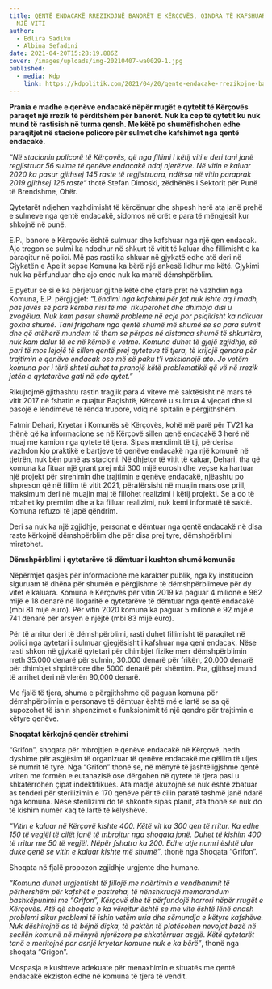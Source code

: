 ```yaml
---
title: QENTË ENDACAKË RREZIKOJNË BANORËT E KËRÇOVËS, QINDRA TË KAFSHUAR BRENDA
  NJË VITI
author:
  - Edlira Sadiku
  - Albina Sefadini
date: 2021-04-20T15:28:19.886Z
cover: /images/uploads/img-20210407-wa0029-1.jpg
published:
  - media: Kdp
    link: https://kdpolitik.com/2021/04/20/qente-endacake-rrezikojne-banoret-e-kercoves-qindra-te-kafshuar-brenda-nje-viti/
---
```

**Prania e madhe e qenëve endacakë nëpër rrugët e qytetit të Kërçovës paraqet një rrezik të përditshëm për banorët. Nuk ka cep të qytetit ku nuk mund të rastisish në turma qensh. Me këtë po shumëfishohen edhe paraqitjet në stacione policore për sulmet dhe kafshimet nga qentë endacakë.**

*“Në stacionin policorë të Kërçovës, që nga fillimi i këtij viti e deri tani janë regjistruar 56 sulme të qenëve endacakë ndaj njerëzve. Në vitin e kaluar 2020 ka pasur gjithsej 145 raste të regjistruara, ndërsa në vitin paraprak 2019 gjithsej 126 raste“* thotë Stefan Dimoski, zëdhënës i Sektorit për Punë të Brendshme, Ohër.

Qytetarët ndjehen vazhdimisht të kërcënuar dhe shpesh herë ata janë prehë e sulmeve nga qentë endacakë, sidomos në orët e para të mëngjesit kur shkojnë në punë.

E.P., banore e Kërçovës është sulmuar dhe kafshuar nga një qen endacak. Ajo tregon se sulmi ka ndodhur në shkurt të vitit të kaluar dhe fillimisht e ka paraqitur në polici. Më pas rasti ka shkuar në gjykatë edhe atë deri në Gjykatën e Apelit sepse Komuna ka bërë një ankesë lidhur me këtë. Gjykimi nuk ka përfunduar dhe ajo ende nuk ka marrë dëmshpërblim.

E pyetur se si e ka përjetuar gjithë këtë dhe çfarë pret në vazhdim nga Komuna, E.P. përgjigjet: *“Lëndimi nga kafshimi për fat nuk ishte aq i madh, pas javës së parë këmba nisi të më  rikuperohet dhe dhimbja disi u zvogëlua. Nuk kam pasur shumë probleme në ecje por psiqikisht ka ndikuar goxha shumë. Tani frigohem nga qentë shumë më shumë se sa para sulmit dhe që atëherë mundem të them se përpos në distanca shumë të shkurtëra, nuk kam dalur të ec në këmbë e vetme. Komuna duhet të gjejë zgjidhje, së pari të mos lejojë të sillen qentë prej qyteteve të tjera, të krijojë qendra për trajtimin e qenëve endacak ose më së paku t’i vaksionojë ato. Jo vetëm komuna por i tërë shteti duhet ta pranojë këtë problematikë që vë në rrezik jetën e qytetarëve gati në çdo qytet.”*

Rikujtojmë gjithashtu rastin tragjik para 4 viteve më saktësisht në mars të vitit 2017 në fshatin e quajtur Baçishtë, Kërçovë u sulmua 4 vjeçari dhe si pasojë e lëndimeve të rënda trupore, vdiq në spitalin e përgjithshëm.

Fatmir Dehari, Kryetar i Komunës së Kërçovës, kohë më parë për TV21 ka thënë që ka informacione se në Kërçovë sillen qenë endacakë 3 herë në muaj me kamion nga qytete të tjera. Sipas mendimit të tij, përderisa vazhdon kjo praktikë e bartjeve të qenëve endacakë nga një komunë në tjetrën, nuk bën punë as stacioni. Në dhjetor të vitit të kaluar, Dehari, tha që komuna ka fituar një grant prej mbi 300 mijë eurosh dhe veçse ka hartuar një projekt për strehimin dhe trajtimin e qenëve endacakë, njëashtu po shpreson që në fillim të vitit 2021, përafërsisht në muajin mars ose prill, maksimum deri në muajin maj të fillohet realizimi i këtij projekti. Se a do të mbahet ky premtim dhe a ka filluar realizimi, nuk kemi informatë të saktë. Komuna refuzoi të japë qëndrim.

Deri sa nuk ka një zgjidhje, personat e dëmtuar nga qentë endacakë në disa raste kërkojnë dëmshpërblim dhe për disa prej tyre, dëmshpërblimi miratohet.

**Dëmshpërblimi i qytetarëve të dëmtuar i kushton shumë komunës**

Nëpërmjet qasjes për informacione me karakter publik, nga ky institucion siguruam të dhëna për shumën e përgjishme të dëmshpërblimeve për dy vitet e kaluara. Komuna e Kërçovës për vitin 2019 ka paguar 4 milionë e 962 mijë e 18 denarë në llogaritë e qytetarëve të dëmtuar nga qentë endacakë (mbi 81 mijë euro). Për vitin 2020 komuna ka paguar 5 milionë e 92 mijë e 741 denarë për arsyen e njëjtë (mbi 83 mijë euro).

Për të arritur deri të dëmshpërblimi, rasti duhet fillimisht të paraqitet në polici nga qytetari i sulmuar gjegjësisht i kafshuar nga qeni endacak. Nëse rasti shkon në gjykatë qytetari për dhimbjet fizike merr dëmshpërblimin rreth 35.000 denarë për sulmin, 30.000 denarë për frikën, 20.000 denarë për dhimbjet shpirtërore dhe 5000 denarë për shëmtim. Pra, gjithsej mund të arrihet deri në vlerën 90,000 denarë.

Me fjalë të tjera, shuma e përgjithshme që paguan komuna për dëmshpërblimin e personave të dëmtuar është më e lartë se sa që supozohet të ishin shpenzimet e funksionimit të një qendre për trajtimin e këtyre qenëve.

**Shoqatat kërkojnë qendër strehimi**

“Grifon”, shoqata për mbrojtjen e qenëve endacakë në Kërçovë, hedh dyshime për asgjësim të organizuar të qenëve endacakë me qëllim të uljes së numrit të tyre. Nga “Grifon” thonë se, në mënyrë të jashtëligjshme qentë vriten me formën e eutanazisë ose dërgohen në qytete të tjera pasi u shkatërrohen çipat indektifikues. Ata madje akuzojnë se nuk është zbatuar as tenderi për sterilizimin e 170 qenëve për të cilin paratë tashmë janë ndarë nga komuna. Nëse sterilizimi do të shkonte sipas planit, ata thonë se nuk do të kishim numër kaq të lartë të këlyshëve.

*“Vitin e kaluar në Kërçovë kishte 400. Këtë vit ka 300 qen të rritur. Ka edhe 150 të vegjël të cilët janë të mbrojtur nga shoqata jonë. Duhet të kishim 400 të rritur me 50 të vegjël. Nëpër fshatra ka 200. Edhe atje numri është ulur duke qenë se vitin e kaluar kishte më shumë”*, thonë nga Shoqata “Grifon”.

Shoqata në fjalë propozon zgjidhje urgjente dhe humane.

*“Komuna duhet urgjentisht të fillojë me ndërtimin e vendbanimit të përhershëm për kafshët e pastreha, të nënshkruajë memorandum bashkëpunimi me “Grifon”, Kërçovë dhe të përfundojë horrori nëpër rrugët e Kërçovës. Atë që shoqata e ka vërejtur është se me vite është lënë anash problemi sikur problemi të ishin vetëm uria dhe sëmundja e këtyre kafshëve. Nuk dëshirojnë as të bëjnë diçka, të paktën të plotësohen nevojat bazë në secilën komunë në mënyrë njerëzore pa shkatërruar asgjë. Këtë qytetarët tanë e meritojnë por asnjë kryetar komune nuk e ka bërë”*, thonë nga shoqata “Grigon”.

Mospasja e kushteve adekuate për menaxhimin e situatës me qentë endacakë ekziston edhe në komuna të tjera të vendit.
